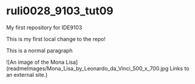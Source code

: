 # ruli0028_9103_tut09
My first repository for IDE9103

This is my first local change to the repo!

This is a normal paragraph

![An image of the Mona Lisa](readmeImages/Mona_Lisa_by_Leonardo_da_Vinci_500_x_700.jpg
Links to an external site.)